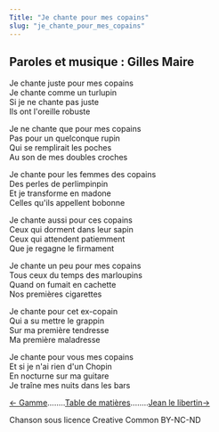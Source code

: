 ```yaml
---
Title: "Je chante pour mes copains"
slug: "je_chante_pour_mes_copains"
---
```


##  Paroles et musique : Gilles Maire
  
  
  
  
Je chante juste pour mes copains  
Je chante comme un turlupin  
Si je ne chante pas juste  
Ils ont l'oreille robuste  
  
Je ne chante que pour mes copains  
Pas pour un quelconque rupin  
Qui se remplirait les poches  
Au son de mes doubles croches  
  
Je chante pour les femmes des copains  
Des perles de perlimpinpin  
Et je transforme en madone  
Celles qu'ils appellent bobonne  
  
Je chante aussi pour ces copains  
Ceux qui dorment dans leur sapin  
Ceux qui attendent patiemment  
Que je regagne le firmament  
  
Je chante un peu pour mes copains  
Tous ceux du temps des marloupins  
Quand on fumait en cachette  
Nos premières cigarettes  
  
Je chante pour cet ex-copain  
Qui a su mettre le grappin  
Sur ma première tendresse  
Ma première maladresse  
  
Je chante pour vous mes copains  
Et si je n'ai rien d'un Chopin  
En nocturne sur ma guitare  
Je traîne mes nuits dans les bars  


[← Gamme](../gamme)........[Table de matières](..)........[Jean le libertin→](../jean_le_libertin)


Chanson sous licence Creative Common BY-NC-ND
